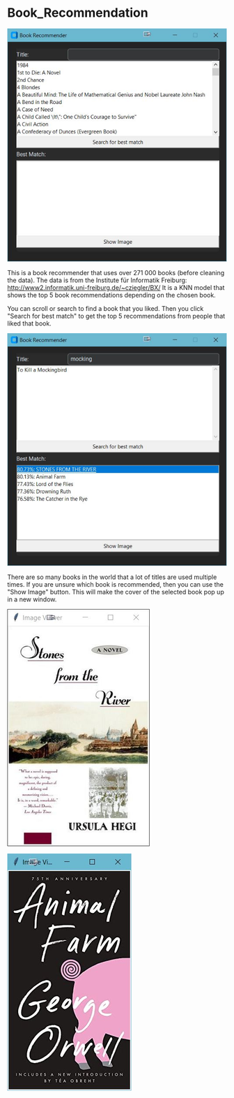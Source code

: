 # Book_Recommendation

![Image of the default program](Images/Book_Recommender_0.JPG)

This is a book recommender that uses over 271 000 books (before cleaning the data). The data is from the Institute für Informatik Freiburg: http://www2.informatik.uni-freiburg.de/~cziegler/BX/
It is a KNN model that shows the top 5 book recommendations depending on the chosen book.

You can scroll or search to find a book that you liked. Then you click "Search for best match" to get the top 5 recommendations from people that liked that book.

![Image of the program when you have selected a book and searched for recommendations](Images/Book_Recommender_1.JPG)

There are so many books in the world that a lot of titles are used multiple times. If you are unsure which book is recommended, then you can use the "Show Image" button. This will make the cover of the selected book pop up in a new window.

![Image of Stones from the River](Images/Book_Recommender_2.JPG)

![Image of Animal Farm](Images/Book_Recommender_3.JPG)

